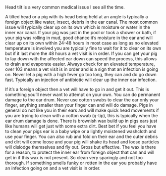 <!-- TITLE: Head Tilt -->
<!-- SUBTITLE: By Scott R. Murdock -->

Head tilt is a very common medical issue I see all the time.

A tilted head or a pig with its head being held at an angle is typically a foreign object like water, insect, debris in the ear canal. The most common issue will typically clear up on its own which is moisture or water in the inner ear canal. If your pig was just in the pool or took a shower or bath, if your pig was rolling in mud, good chance it’s moisture in the ear and will clear up on its own within 24-48 hours in most case as long as no elevated temperature is involved you are typically fine to wait for it to clear on its own but if it last more the 48 hours a vet visit is in order. If you can get your pig to lay down with the affected ear down can speed the process, this allows to drain and evaporate easier. Always check for an elevated temperature, over 103 means a vet visit is in order and is a sign that an infection is going on. Never let a pig with a high fever go too long, they can and do go down fast. Typically an injection of antibiotic will clear up the inner ear infection.

If it’s a foreign object then a vet will have to go in and get it out. This is something you’ll never want to attempt on your own. You can do permanent damage to the ear drum. Never use cotton swabs to clear the ear only your finger, anything smaller than your finger can and will do damage. Pigs in general do not like you in their ears and will make quick head movements if you are trying to clean with a cotton swab (q-tip), this is typically when the ear drum damage is done. There is brownish wax build up in pigs ears just like humans will get just with some extra dirt. Best bet if you feel you have to clean your pigs ear is a baby wipe or a lightly moistened washcloth and use your finger. You can also rub and fold on their ear and the outer debris and dirt will come loose and your pig will shake its head and loose particles will dislodge themselves and fly out. Gross but effective. The wax is there for a reason, to protect the inner ear from foreign object that can and will get in if this wax is not present. So clean very sparingly and not too thorough. If something smells funky or rotten in the ear you probably have an infection going on and a vet visit is in order.